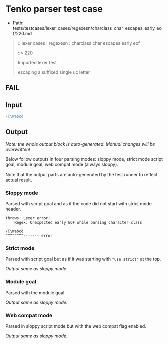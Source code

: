 # Tenko parser test case

- Path: tests/testcases/lexer_cases/regexesn/charclass_char_escapes_early_eof/220.md

> :: lexer cases : regexesn : charclass char escapes early eof
>
> ::> 220
>
> Imported lexer test
>
> escaping a suffixed single uc letter

## FAIL

## Input

`````js
/[\Wabcd
`````

## Output

_Note: the whole output block is auto-generated. Manual changes will be overwritten!_

Below follow outputs in four parsing modes: sloppy mode, strict mode script goal, module goal, web compat mode (always sloppy).

Note that the output parts are auto-generated by the test runner to reflect actual result.

### Sloppy mode

Parsed with script goal and as if the code did not start with strict mode header.

`````
throws: Lexer error!
    Regex: Unexpected early EOF while parsing character class

/[\Wabcd
^^^^^^^^------- error
`````

### Strict mode

Parsed with script goal but as if it was starting with `"use strict"` at the top.

_Output same as sloppy mode._

### Module goal

Parsed with the module goal.

_Output same as sloppy mode._

### Web compat mode

Parsed in sloppy script mode but with the web compat flag enabled.

_Output same as sloppy mode._
